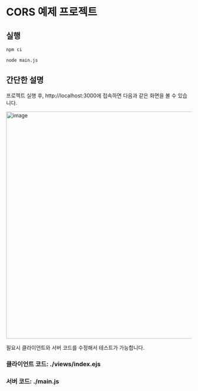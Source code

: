 # CORS 예제 프로젝트

## 실행

```bash
npm ci

node main.js
```

## 간단한 설명

프로젝트 실행 후, http://localhost:3000에 접속하면 다음과 같은 화면을 볼 수 있습니다.

<img width="616" alt="image" src="https://github.com/HC-kang/TIL/assets/81678439/36c56043-5e90-4f5d-8de3-550f2dbb0f80">

필요시 클라이언트와 서버 코드를 수정해서 테스트가 가능합니다.

### 클라이언트 코드: ./views/index.ejs

### 서버 코드: ./main.js
